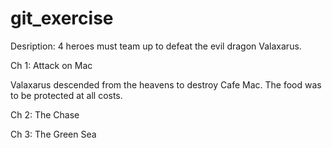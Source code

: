 # git_exercise

Desription:
4 heroes must team up to defeat the evil dragon Valaxarus.

Ch 1: Attack on Mac

Valaxarus descended from the heavens to destroy Cafe Mac. The food was to be protected at all costs. 


Ch 2: The Chase

Ch 3: The Green Sea